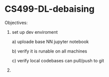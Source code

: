 # CS499-DL-debaising
Objectives:

1) set up dev enviroment

    a) uploade base NN jupyter notebook
  
    b) verify it is runable on all machines
  
    c) verify local codebases can pull/push to git

2) 
